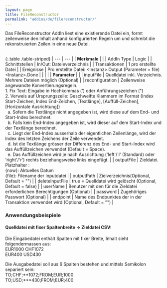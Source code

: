```yaml
---
layout: page
title: FileReconstructor
permalink: "addins/de/filereconstructor/"
---
```


Das FileReconstructor AddIn liest eine existierende Datei ein, formt zeilenweise den Inhalt anhand konfigurierten Regeln um und schreibt die rekonstruierten Zeilen in eine neue Datei.<br /><br />

{:.table .table-striped}
| --- | --- |
| __Merkmale__ | |
| AddIn Type | Logic |
| Schnittstellen | In/Out: Dateieverzeichnis |
| Transaktionen | 1 pro erstellte Datei |
| Ereignisse | Pro erstellte Datei: &lt;Instanz&gt;.Output (Parameter = file) <br />&lt;Instanz&gt;.Done |
| | |
| __Parameter__ | |
| inputFile | Quelldatei inkl. Verzeichnis. Mehrere Dateien möglich (Optional) |
| reconfiguration | Zeilenweise angewandte Konvertierungsregeln.<br />1. Fix Text: Eingabe in Hochkommas (') oder Anführungszeichen (")<br />2. Verweis auf Ursprungszeile: Geschweifte Klammern im Format {Index Start-Zeichen, Index End-Zeichen, [Textlänge], [Auffüll-Zeichen], [Horizontale Ausrichtung]}<br />&nbsp;&nbsp;a. Sofern die Textlänge nicht angegeben ist, wird diese auf dem End- und Start-Index berechnet.<br />&nbsp;&nbsp;b. Falls kein End-Index angegeben ist, wird dieser auf dem Start-Index und der Textlänge berechnet.<br />&nbsp;&nbsp;c. Liegt der End-Index ausserhalb der eigentlichen Zeilenlänge, wird der Index des letzten Zeichens der Zeile verwendet.<br />&nbsp;&nbsp;d. Ist die Textlänge grösser der Differenz des End- und Start-Index wird das Auffüllzeichen verwendet (Default = Space).<br />&nbsp;&nbsp;e. Das Auffüllzeichen wird je nach Ausrichtung ('left'/'l' (Standard) oder 'right'/'r') rechts beziehungsweise links eingefügt. |
| outputFile | Zieldatei. Platzhalter : <br /> {now}: Aktuelles Datum<br />	{file}: Filename der Inputdatei |
| outputPath | Zielverzeichnis(Optional, Default = "") |
| deleteInputFile | true = Quelldatei wird gelöscht (Optional, Default = false) |
| userName | Benutzer mit den für die Zieldatei erforderlichen Berechtigungen (Optional) |
| password | Zugehöriges Passwort (Optional) |
| endpoint | Name des Endpunktes der in der Transaktion verwendet wird (Optional, Default = "") |


### Anwendungsbeispiele

#### Quelldatei mit fixer Spaltenbreite -> Zieldatei CSV:
Die Eingabedatei enthält Spalten mit fixer Breite, Inhalt sieht folgendermassen aus:<br />EUR1000     CHF1072<br />EUR400      USD430<br />

Die Ausgabedatei soll aus 6 Spalten bestehen und mittels Semikolon separiert sein:<br />TO;CHF;**1072;FROM;EUR;1000<br />TO;USD;***430;FROM;EUR;400<br />


